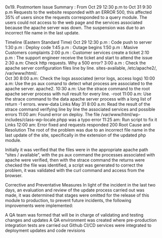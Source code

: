 0x19. Postmortem
Issue Summary :
From Oct 29 12:30 p.m to Oct 31 9:30 p.m Requests to the website responded with an ERROR 500, this affected 35% of users since the requests corresponded to a query module. The users could not access to the web page and the services associated because the apache server was down. The suspension was due to an incorrect file name in the last update.

Timeline (Eastern Standard Time)
Oct 29
12:30 p.m : Code push to server
1:30 p.m : Deploy code
1:45 p.m : Outage begins
1:50 p.m : Masive Customers complaints
2:00 p.m : Customer services create a ticket
2:10 p.m : The support engineer receive the ticket and start to attend the issue
2:30 a.m: Check http requests. Why a 500 error?
3:00 a.m : Check the apache server configuration files line by line. sites-available, /etc/apache2/, /var/www/html/.  
Oct 30
8:00 a.m: Check the logs associated (error logs, access logs)
10:00 a.m: Use the ps aux comand to detect what process are associated to the apache server. apache2. 
10:30 a.m: Use the strace command to the root apache server process with null result for every line. -root 
11:00 a.m: Use the strace command to the data apache server process with a long list of return -1 errors. www-data Links
May 31
8:00 a.m: Read the result of the strace command verifying line by line the associated services and possible errors
11:00 am: Found error on deploy. The file /var/www/html/wp-includes/class-wp-locale.phpp was a typo error
11:25 am: Run script to fix it Links
12:00 am: Error fixed and requests responded 200 
Root Cause and Resolution
The root of the problem was due to an incorrect file name in the last update of the site, specifically in the extension of the updated php module.

Initially it was verified that the files were in the appropriate apache path “sites / available”, with the ps aux command the processes associated with apache were verified, then with the strace command the returns were checked the file was identified, a script was generated to correct the problem, it was validated with the curl command and access from the browser. 

Corrective and Preventative Measures
In light of the incident in the last two days, an evaluation and review of the update process carried out was made, it was determined that stages were omitted for the release of this module to production, to prevent future incidents, the following improvements were implemented:

A QA team was formed that will be in charge of validating and testing changes and updates
A QA environment was created where pre-production integration tests are carried out
Github CI/CD services were integrated to deployment updates and code revisions
